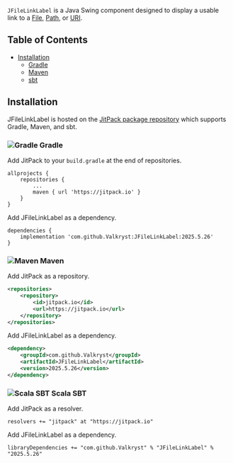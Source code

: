 `JFileLinkLabel` is a Java Swing component designed to display a usable link to a [File](https://docs.oracle.com/en/java/javase/24/docs/api/java.base/java/io/File.html),
[Path](https://docs.oracle.com/en/java/javase/24/docs/api/java.base/java/nio/file/Path.html), or [URI](https://docs.oracle.com/en/java/javase/24/docs/api/java.base/java/net/URI.html).

## Table of Contents

* [Installation](https://github.com/Valkryst/JFileLinkLabel#installation)
    * [Gradle](https://github.com/Valkryst/JFileLinkLabel#-gradle)
    * [Maven](https://github.com/Valkryst/JFileLinkLabel#-maven)
    * [sbt](https://github.com/Valkryst/JFileLinkLabel#-scala-sbt)

## Installation

JFileLinkLabel is hosted on the [JitPack package repository](https://jitpack.io/#Valkryst/JFileLinkLabel)
which supports Gradle, Maven, and sbt.

### ![Gradle](https://i.imgur.com/qtc6bXq.png?1) Gradle

Add JitPack to your `build.gradle` at the end of repositories.

```
allprojects {
	repositories {
		...
		maven { url 'https://jitpack.io' }
	}
}
```

Add JFileLinkLabel as a dependency.

```
dependencies {
	implementation 'com.github.Valkryst:JFileLinkLabel:2025.5.26'
}
```

### ![Maven](https://i.imgur.com/2TZzobp.png?1) Maven

Add JitPack as a repository.

``` xml
<repositories>
    <repository>
        <id>jitpack.io</id>
        <url>https://jitpack.io</url>
    </repository>
</repositories>
```
Add JFileLinkLabel as a dependency.

```xml
<dependency>
    <groupId>com.github.Valkryst</groupId>
    <artifactId>JFileLinkLabel</artifactId>
    <version>2025.5.26</version>
</dependency>
```

### ![Scala SBT](https://i.imgur.com/Nqv3mVd.png?1) Scala SBT

Add JitPack as a resolver.

```
resolvers += "jitpack" at "https://jitpack.io"
```

Add JFileLinkLabel as a dependency.

```
libraryDependencies += "com.github.Valkryst" % "JFileLinkLabel" % "2025.5.26"
```